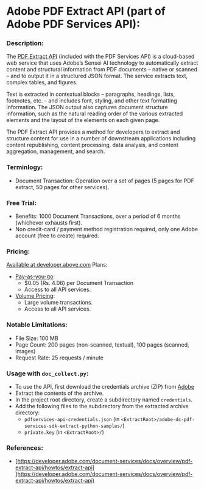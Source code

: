 # Adobe PDF Extract API (part of Adobe PDF Services API):

### Description:
The [PDF Extract API](https://developer.adobe.com/document-services/docs/overview/pdf-extract-api/) (included with the PDF Services API) is a cloud-based web service that uses Adobe’s Sensei AI technology to automatically extract content and structural information from PDF documents – native or scanned – and to output it in a structured JSON format. The service extracts text, complex tables, and figures.

Text is extracted in contextual blocks – paragraphs, headings, lists, footnotes, etc. – and includes font, styling, and other text formatting information. The JSON output also captures document structure information, such as the natural reading order of the various extracted elements and the layout of the elements on each given page.

The PDF Extract API provides a method for developers to extract and structure content for use in a number of downstream applications including content republishing, content processing, data analysis, and content aggregation, management, and search.

### Terminlogy:
- Document Transaction: Operation over a set of pages (5 pages for PDF extract, 50 pages for other services).

### Free Trial:
- Benefits: 1000 Document Transactions, over a period of 6 months (whichever exhausts first).
- Non credit-card / payment method registration required, only one Adobe account (free to create) required.

### Pricing:
[Available at developer.above.com](https://developer.adobe.com/document-services/pricing/#main)
Plans:
- [Pay-as-you-go](https://www.adobe.com/go/pdfToolsAPI_AWS_Intl):
  - $0.05 (Rs. 4.06) per Document Transaction
  - Access to all API services.
- [Volume Pricing](https://developer.adobe.com/document-services/pricing/contact/sales/):
  - Large volume transactions.
  - Access to all API services.

### Notable Limitations:
- File Size: 100 MB
- Page Count: 200 pages (non-scanned, textual), 100 pages (scanned, images)
- Request Rate: 25 requests / minute

### Usage with `doc_collect.py`:
- To use the API, first download the credentials archive (ZIP) from [Adobe](https://documentcloud.adobe.com/dc-integration-creation-app-cdn/main.html?api=pdf-extract-api)
- Extract the contents of the archive.
- In the project root directory, create a subdirectory named `credentials`.
- Add the following files to the subdirectory from the extracted archive directory:
  - `pdfservices-api-credentials.json` (in `<ExtractRoot>/adobe-dc-pdf-services-sdk-extract-python-samples/`)
  - `private.key` (in `<ExtractRoot>/`)

### References:
- [https://developer.adobe.com/document-services/docs/overview/pdf-extract-api/howtos/extract-api](https://developer.adobe.com/document-services/docs/overview/pdf-extract-api/howtos/extract-api)